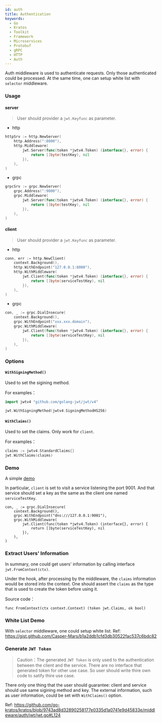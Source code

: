```yaml
---
id: auth
title: Authentication
keywords:
  - Go
  - Kratos
  - Toolkit
  - Framework
  - Microservices
  - Protobuf
  - gRPC
  - HTTP
  - Auth
---
```


Auth middleware is used to authenticate requests. Only those authenticated could be processed.
At the same time, one can setup white list with `selector` middleware.

### Usage

#### server

> User should provider a `jwt.Keyfunc` as parameter.

- http

```go
httpSrv := http.NewServer(
	http.Address(":8000"),
	http.Middleware(
		jwt.Server(func(token *jwtv4.Token) (interface{}, error) {
			return []byte(testKey), nil
		}),
	),
)
```

- grpc

```go
grpcSrv := grpc.NewServer(
	grpc.Address(":9000"),
	grpc.Middleware(
		jwt.Server(func(token *jwtv4.Token) (interface{}, error) {
			return []byte(testKey), nil
		}),
	),
)
```

#### client

> User should provider a `jwt.Keyfunc` as parameter.

- http

```go
conn, err := http.NewClient(
	context.Background(),
	http.WithEndpoint("127.0.0.1:8000"),
	http.WithMiddleware(
		jwt.Client(func(token *jwtv4.Token) (interface{}, error) {
			return []byte(serviceTestKey), nil
		}),
	),
)
```

- grpc

```go
con, _ := grpc.DialInsecure(
	context.Background(),
	grpc.WithEndpoint("xxx.xxx.domain"),
	grpc.WithMiddleware(
		jwt.Client(func(token *jwtv4.Token) (interface{}, error) {
			return []byte(serviceTestKey), nil
		}),
	),
)
```

### Options

#### `WithSigningMethod()`

Used to set the sigining method. 

For examples：

```go
import jwtv4 "github.com/golang-jwt/jwt/v4"

jwt.WithSigningMethod(jwtv4.SigningMethodHS256)
```

#### `WithClaims()`

Used to set the claims. Only work for `client`.

For examples：

```go
claims := jwtv4.StandardClaims{}
jwt.WithClaims(claims)
```

### Demo

A simple [demo](https://github.com/go-kratos/kratos/blob/9743ad8d32890258177e0335d1a0741e9d45833e/examples/auth/jwt/main.go)

In particular, `client` is set to visit a service listening the port 9001. And that service should set a key as the same as the client one named `serviceTestKey`.

```golang
con, _ := grpc.DialInsecure(
	context.Background(),
	grpc.WithEndpoint("dns:///127.0.0.1:9001"),
	grpc.WithMiddleware(
		jwt.Client(func(token *jwtv4.Token) (interface{}, error) {
			return []byte(serviceTestKey), nil
		}),
	),
)
```
### Extract Users' Information

In summary, one could get users' information by calling interface `jwt.FromContext(ctx)`.

Under the hook, after processing by the middleware, the `claims` information would be stored into the context. One should assert the `claims` as the type that is used to create the token before using it.

Source code：

```golang
func FromContext(ctx context.Context) (token jwt.Claims, ok bool)
```

### White List Demo

With `selector` middleware, one could setup white list. Ref: https://gist.github.com/Casper-Mars/b1a2ddb1cfd3db30522fac537c6bdc82 

### Generate `JWT Token`

> Caution：The generated `JWT Token` is only used to the authentication between the client and the service. There are no interface that generated token for other use case. 
So user should write thire own code to satify thire use case. 

There only one thing that the user should guarantee: client and service should use same sigining method and key. 
The external information, such as user information, could be set with `WithClaims()` option.

Ref: https://github.com/go-kratos/kratos/blob/9743ad8d32890258177e0335d1a0741e9d45833e/middleware/auth/jwt/jwt.go#L124

